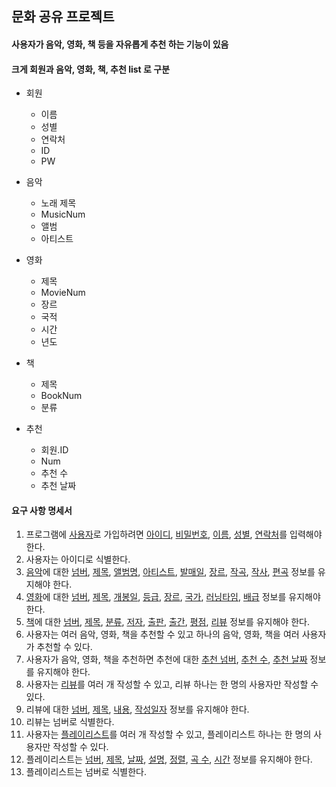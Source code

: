 ## 문화 공유 프로젝트

#### 사용자가 음악, 영화, 책 등을 자유롭게 추천 하는 기능이 있음
#### 크게 회원과 음악, 영화, 책, 추천 list 로 구분

* 회원
   - 이름
   - 성별
   - 연락처
   - ID
   - PW

* 음악 
   - 노래 제목
   - MusicNum
   - 앨범
   - 아티스트

* 영화 
   - 제목
   - MovieNum
   - 장르
   - 국적
   - 시간
   - 년도

* 책 
   - 제목
   - BookNum
   - 분류

* 추천
   - 회원.ID
   - Num
   - 추천 수
   - 추천 날짜

  
  
  
  

#### 요구 사항 명세서

1.	프로그램에 <u>사용자</u>로 가입하려면 <u>아이디</u>, <u>비밀번호</u>, <u>이름</u>, <u>성별</u>, <u>연락처</u>를 입력해야 한다.
1.	사용자는 아이디로 식별한다.
1.	<u>음악</u>에 대한 <u>넘버</u>, <u>제목</u>, <u>앨범명</u>, <u>아티스트</u>, <u>발매일</u>, <u>장르</u>, <u>작곡</u>, <u>작사</u>, <u>편곡</u> 정보를 유지해야 한다.
1.	<u>영화</u>에 대한 <u>넘버</u>, <u>제목</u>, <u>개봉일</u>, <u>등급</u>, <u>장르</u>, <u>국가</u>, <u>러닝타임</u>, <u>배급</u> 정보를 유지해야 한다.
1.	<u>책</u>에 대한 <u>넘버</u>, <u>제목</u>, <u>분류</u>, <u>저자</u>, <u>출판</u>, <u>출간</u>, <u>평점</u>, <u>리뷰</u> 정보를 유지해야 한다.
1.	사용자는 여러 음악, 영화, 책을 추천할 수 있고 하나의 음악, 영화, 책을 여러 사용자가 추천할 수 있다. 
1.	사용자가 음악, 영화, 책을 추천하면 추천에 대한 <u>추천 넘버</u>, <u>추천 수</u>, <u>추천 날짜</u> 정보를 유지해야 한다.
1. 사용자는 <u>리뷰</u>를 여러 개 작성할 수 있고, 리뷰 하나는 한 명의 사용자만 작성할 수 있다.
1.	리뷰에 대한 <u>넘버</u>, <u>제목</u>, <u>내용</u>, <u>작성일자</u> 정보를 유지해야 한다.
1.	리뷰는 넘버로 식별한다.
1.	사용자는 <u>플레이리스트</u>를 여러 개 작성할 수 있고, 플레이리스트 하나는 한 명의 사용자만 작성할 수 있다.
1.	플레이리스트는 <u>넘버</u>, <u>제목</u>, <u>날짜</u>, <u>설명</u>, <u>정렬</u>, <u>곡 수</u>, <u>시간</u> 정보를 유지해야 한다.
1.	플레이리스트는 넘버로 식별한다.
